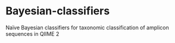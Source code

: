 # Bayesian-classifiers
Naïve Bayesian classifiers for taxonomic classification of amplicon sequences in QIIME 2
